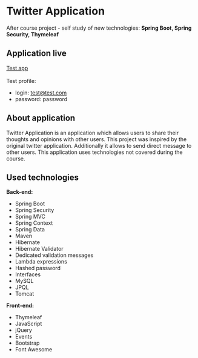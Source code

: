 # Twitter Application
After course project - self study of new technologies: <b>Spring Boot, Spring Security, Thymeleaf</b>

## Application live
<a target="_blank" href="http://twitterapp.us-east-2.elasticbeanstalk.com/">Test app</a>
<br>
<br>
Test profile:
* login: test@test.com
* password: password

## About application
Twitter Application is an application which allows users to share their thoughts and opinions with other users. This project was inspired by the original twitter application. Additionally it allows to send direct message to other users. This application uses technologies not covered during the course.

## Used technologies
<b>Back-end:</b>
* Spring Boot
* Spring Security
* Spring MVC
* Spring Context
* Spring Data
* Maven
* Hibernate
* Hibernate Validator
* Dedicated validation messages
* Lambda expressions
* Hashed password 
* Interfaces
* MySQL
* JPQL
* Tomcat

<b>Front-end:</b>
* Thymeleaf
* JavaScript
* jQuery
* Events
* Bootstrap
* Font Awesome